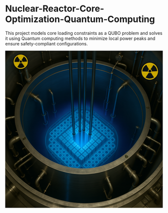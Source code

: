 # Nuclear-Reactor-Core-Optimization-Quantum-Computing
This project models core loading constraints as a QUBO problem and solves it using Quantum computing methods to minimize local power peaks and ensure safety-compliant configurations.

<img src="Image2.png" alt="Security Prediction Illustration" width="600"/>
